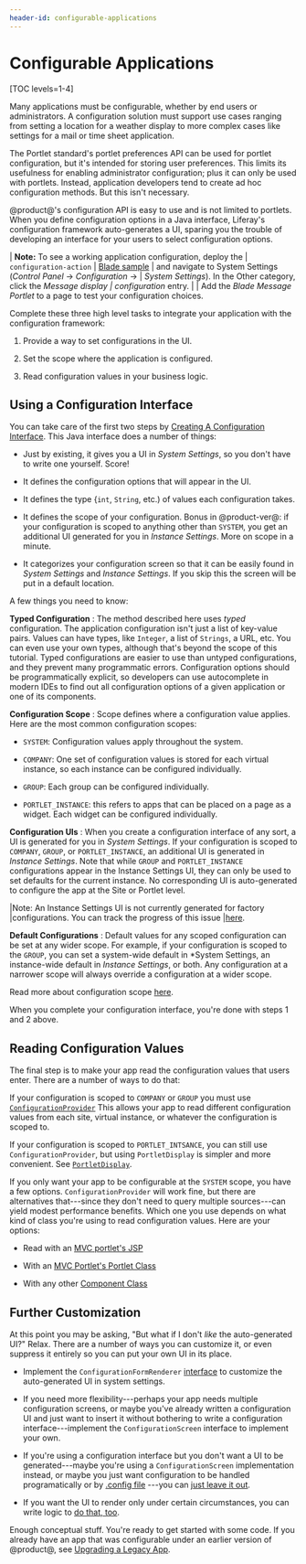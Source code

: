 ```yaml
---
header-id: configurable-applications
---
```


# Configurable Applications

[TOC levels=1-4]

Many applications must be configurable, whether by end users or administrators.
A configuration solution must support use cases ranging from setting a location
for a weather display to more complex cases like settings for a mail or time
sheet application. 

The Portlet standard's portlet preferences API can be used for portlet
configuration, but it's intended for storing user preferences. This limits its
usefulness for enabling administrator configuration; plus it can only be used
with portlets. Instead, application developers tend to create ad hoc
configuration methods. But this isn't necessary. 

@product@'s configuration API is easy to use and is not limited to portlets.
When you define configuration options in a Java interface, Liferay's
configuration framework auto-generates a UI, sparing you the trouble of
developing an interface for your users to select configuration options.

| **Note:** To see a working application configuration, deploy the
| `configuration-action` 
| [Blade sample](https://github.com/liferay/liferay-blade-samples/tree/master/gradle/apps/configuration-action)
| and navigate to System Settings (*Control Panel* &rarr; *Configuration* &rarr;
| *System Settings*). In the Other category, click the *Message display
| configuration* entry.
|
| Add the *Blade Message Portlet* to a page to test your configuration choices.

Complete these three high level tasks to integrate your application with the
configuration framework: 

1.  Provide a way to set configurations in the UI.

2.  Set the scope where the application is configured.

3.  Read configuration values in your business logic.

## Using a Configuration Interface

You can take care of the first two steps by 
[Creating A Configuration Interface](/docs/7-2/frameworks/-/knowledge_base/f/creating-a-configuration-interface).
This Java interface does a number of things:

-   Just by existing, it gives you a UI in *System Settings*, so you don't
    have to write one yourself. Score!

-   It defines the configuration options that will appear in the UI.

-   It defines the type {`int`, `String`, etc.) of values each configuration
    takes.

-   It defines the scope of your configuration. Bonus in @product-ver@: if your
    configuration is scoped to anything other than `SYSTEM`, you get an
    additional UI generated for you in *Instance Settings*. More on scope in
    a minute.

-   It categorizes your configuration screen so that it can be easily found in
    *System Settings* and *Instance Settings*. If you skip this the screen will
    be put in a default location.

A few things you need to know:

**Typed Configuration**
: The method described here uses *typed* configuration. The application
configuration isn't just a list of key-value pairs. Values can have types, like
`Integer`, a list of `Strings`, a URL, etc. You can even use your own types,
although that's beyond the scope of this tutorial. Typed configurations are
easier to use than untyped configurations, and they prevent many programmatic
errors. Configuration options should be programmatically explicit, so developers
can use autocomplete in modern IDEs to find out all configuration options of
a given application or one of its components.

**Configuration Scope** 
: Scope defines where a configuration value applies. Here are the most common
configuration scopes:

-   `SYSTEM`: Configuration values apply throughout the system.

-   `COMPANY`: One set of configuration values is stored for each
    virtual instance, so each instance can be configured individually.

-   `GROUP`: Each group can be configured individually.

-   `PORTLET_INSTANCE`: this refers to apps that can be placed on a page as
    a widget. Each widget can be configured individually.

**Configuration UIs** : When you create a configuration interface of any sort,
a UI is generated for you in *System Settings*. If your configuration is scoped
to `COMPANY`, `GROUP`, or `PORTLET_INSTANCE`, an additional UI is generated in
*Instance Settings*. Note that while `GROUP` and `PORTLET_INSTANCE`
configurations appear in the Instance Settings UI, they can only be used to set
defaults for the current instance. No corresponding UI is auto-generated to
configure the app at the Site or Portlet level.

|Note: An Instance Settings UI is not currently generated for factory
|configurations. You can track the progress of this issue
|[here](https://issues.liferay.com/browse/LPS-94490).

**Default Configurations**
: Default values for any scoped configuration can be set at any wider scope.
For example, if your configuration is scoped to the `GROUP`, you can set
a system-wide default in *System Settings, an instance-wide default in
*Instance Settings*, or both. Any configuration at a narrower scope will always
override a configuration at a wider scope.

Read more about configuration scope
[here](/docs/7-2/user/-/knowledge_base/u/system-settings#configuration-scope).

When you complete your configuration interface, you're done with steps 1 and
2 above.

## Reading Configuration Values

The final step is to make your app read the configuration values that users
enter. There are a number of ways to do that:

If your configuration is scoped to `COMPANY` or `GROUP` you must use
[`ConfigurationProvider`](/docs/7-2/frameworks/-/knowledge_base/f/reading-configuration-values-from-a-configuration-provider)
This allows your app to read different configuration values from each site,
virtual instance, or whatever the configuration is scoped to.

If your configuration is scoped to `PORTLET_INTSANCE`, you can still use
`ConfigurationProvider`, but using `PortletDisplay` is simpler and more
convenient. See 
[`PortletDisplay`](/docs/7-2/frameworks/-/knowledge_base/f/reading-configuration-values-from-a-configuration-provider#accessing-the-portlet-instance-configuration-through-the-portletdisplay). 

If you only want your app to be configurable at the `SYSTEM` scope, you have
a few options. `ConfigurationProvider` will work fine, but there are
alternatives that---since they don't need to query multiple sources---can yield
modest performance benefits. Which one you use depends on what kind of class
you're using to read configuration values. Here are your options:

-   Read with an [MVC portlet's JSP](/docs/7-2/frameworks/-/knowledge_base/f/reading-configuration-values-from-a-mvc-portlet#accessing-the-configuration-from-a-jsp)

-   With an [MVC Portlet's Portlet Class](/docs/7-2/frameworks/-/knowledge_base/7-2/reading-configuration-values-from-a-mvc-portlet#accessing-configuration-object-in-the-portlet-class)

-   With any other [Component Class](/docs/7-2/frameworks/-/knowledge_base/f/reading-configuration-values-from-a-component)


## Further Customization

At this point you may be asking, "But what if I don't *like* the auto-generated
UI?" Relax. There are a number of ways you can customize it, or even suppress it
entirely so you can put your own UI in its place.

-   Implement the `ConfigurationFormRenderer` 
    [interface](/docs/7-2/frameworks/-/knowledge_base/f/configuration-form-renderer)
    to customize the auto-generated UI in system settings.

-   If you need more flexibility---perhaps your app needs multiple configuration
    screens, or maybe you've already written a configuration UI and just want to
    insert it without bothering to write a configuration interface---implement
    the `ConfigurationScreen` interface to implement your own.

-   If you're using a configuration interface but you don't want a UI to be
    generated---maybe you're using a `ConfigurationScreen` implementation
    instead, or maybe you just want configuration to be handled programatically
    or by [.config file](/docs/7-2/user/-/knowledge_base/u/understanding-system-configuration-files)
    ---you can [just leave it out](/docs/frameworks/-/knowledge_base/7-2/customizing-the-system-settings-user-interface#excluding-a-configuration-ui-from-system-settings).

-   If you want the UI to render only under certain
    circumstances, you can write logic to 
    [do that, too](/developer/frameworks/-/knowledge_base/7-2/customizing-the-system-settings-user-interface#excluding-a-configuration-ui-from-system-settings).

Enough conceptual stuff. You're ready to get started with some code. If you
already have an app that was configurable under an earlier version of
@product@, see 
[Upgrading a Legacy App](/docs/7-2/frameworks/-/knowledge_base/f/upgrading-a-legacy-app).
